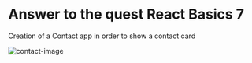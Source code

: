 # Answer to the quest React Basics 7

Creation of a Contact app in order to show a contact card

![contact-image](https://user-images.githubusercontent.com/64218310/112822608-73578680-9088-11eb-8b17-02c2ea9274aa.png)

